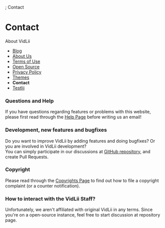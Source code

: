 ; Contact
<h1 class="pg_hd">Contact</h1>
<div class="vc_l">
    <div class="vc_cats">
        <div>About VidLii</div>
        <ul>
            <li><a href="/blog">Blog</a></li>
            <li><a href="/about">About Us</a></li>
            <li><a href="/terms">Terms of Use</a></li>
            <li><a href="/open-source">Open Source</a></li>
            <li><a href="/privacy">Privacy Policy</a></li>
            <li><a href="/themes">Themes</a></li>
            <li style="font-weight:bold;cursor:default">Contact</li>
            <li><a href="/testlii">Testlii</a></li>
        </ul>
    </div>
</div>
<div class="vc_r" style="margin-bottom:0">
    <h3>Questions and Help</h3>
    <p>
        If you have questions regarding features or problems with this website, please first read through the <a href="help">Help Page</a> before writing us an email!
    </p>
    <h3>Development, new features and bugfixes</h3>
    <p>
        Do you want to improve VidLii by adding features and doing bugfixes? Or you are involved in VidLii development? <br>
        You can simply participate in our discussions at <a href="https://github.com/lifesminder/vidlii" target="_blank">GitHub repository</a>, and create Pull Requests.
    </p>
    <h3>Copyright</h3>
    <p>
        Please read through the <a href="/copyright">Copyrights Page</a> to find out how to file a copyright complaint (or a counter notification).
    </p>
    <h3>How to interact with the VidLii Staff?</h3>
    <p> 
        Unfortunately, we aren't affiliated with original VidLii in any terms. Since you're on a open-source instance, feel free to start discussion at repository page.
    </p>
</div>